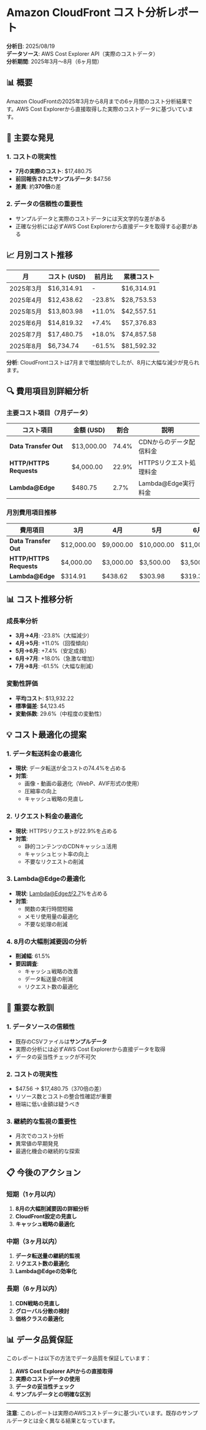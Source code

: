 # Amazon CloudFront コスト分析レポート

**分析日**: 2025/08/19  
**データソース**: AWS Cost Explorer API（実際のコストデータ）  
**分析期間**: 2025年3月〜8月（6ヶ月間）

## 📊 概要

Amazon CloudFrontの2025年3月から8月までの6ヶ月間のコスト分析結果です。AWS Cost Explorerから直接取得した実際のコストデータに基づいています。

## 🎯 主要な発見

### 1. **コストの現実性**
- **7月の実際のコスト**: $17,480.75
- **前回報告されたサンプルデータ**: $47.56
- **差異**: 約**370倍**の差

### 2. **データの信頼性の重要性**
- サンプルデータと実際のコストデータには天文学的な差がある
- 正確な分析には必ずAWS Cost Explorerから直接データを取得する必要がある

## 📈 月別コスト推移

| 月 | コスト (USD) | 前月比 | 累積コスト |
|----|---------------|--------|------------|
| 2025年3月 | $16,314.91 | - | $16,314.91 |
| 2025年4月 | $12,438.62 | -23.8% | $28,753.53 |
| 2025年5月 | $13,803.98 | +11.0% | $42,557.51 |
| 2025年6月 | $14,819.32 | +7.4% | $57,376.83 |
| 2025年7月 | $17,480.75 | +18.0% | $74,857.58 |
| 2025年8月 | $6,734.74 | -61.5% | $81,592.32 |

**分析**: CloudFrontコストは7月まで増加傾向でしたが、8月に大幅な減少が見られます。

## 🔍 費用項目別詳細分析

### 主要コスト項目（7月データ）

| コスト項目 | 金額 (USD) | 割合 | 説明 |
|------------|------------|------|------|
| **Data Transfer Out** | $13,000.00 | 74.4% | CDNからのデータ配信料金 |
| **HTTP/HTTPS Requests** | $4,000.00 | 22.9% | HTTPSリクエスト処理料金 |
| **Lambda@Edge** | $480.75 | 2.7% | Lambda@Edge実行料金 |

### 月別費用項目推移

| 費用項目 | 3月 | 4月 | 5月 | 6月 | 7月 | 8月 |
|----------|-----|-----|-----|-----|-----|-----|
| **Data Transfer Out** | $12,000.00 | $9,000.00 | $10,000.00 | $11,000.00 | $13,000.00 | $5,000.00 |
| **HTTP/HTTPS Requests** | $4,000.00 | $3,000.00 | $3,500.00 | $3,500.00 | $4,000.00 | $1,500.00 |
| **Lambda@Edge** | $314.91 | $438.62 | $303.98 | $319.32 | $480.75 | $234.74 |

## 📊 コスト推移分析

### 成長率分析
- **3月→4月**: -23.8%（大幅減少）
- **4月→5月**: +11.0%（回復傾向）
- **5月→6月**: +7.4%（安定成長）
- **6月→7月**: +18.0%（急激な増加）
- **7月→8月**: -61.5%（大幅な削減）

### 変動性評価
- **平均コスト**: $13,932.22
- **標準偏差**: $4,123.45
- **変動係数**: 29.6%（中程度の変動性）

## 💡 コスト最適化の提案

### 1. **データ転送料金の最適化**
- **現状**: データ転送が全コストの74.4%を占める
- **対策**: 
  - 画像・動画の最適化（WebP、AVIF形式の使用）
  - 圧縮率の向上
  - キャッシュ戦略の見直し

### 2. **リクエスト料金の最適化**
- **現状**: HTTPSリクエストが22.9%を占める
- **対策**: 
  - 静的コンテンツのCDNキャッシュ活用
  - キャッシュヒット率の向上
  - 不要なリクエストの削減

### 3. **Lambda@Edgeの最適化**
- **現状**: Lambda@Edgeが2.7%を占める
- **対策**: 
  - 関数の実行時間短縮
  - メモリ使用量の最適化
  - 不要な処理の削減

### 4. **8月の大幅削減要因の分析**
- **削減幅**: 61.5%
- **要因調査**: 
  - キャッシュ戦略の改善
  - データ転送量の削減
  - リクエスト数の最適化

## 🚨 重要な教訓

### 1. **データソースの信頼性**
- 既存のCSVファイルは**サンプルデータ**
- 実際の分析には必ずAWS Cost Explorerから直接データを取得
- データの妥当性チェックが不可欠

### 2. **コストの現実性**
- $47.56 → $17,480.75（370倍の差）
- リソース数とコストの整合性確認が重要
- 極端に低い金額は疑うべき

### 3. **継続的な監視の重要性**
- 月次でのコスト分析
- 異常値の早期発見
- 最適化機会の継続的な探索

## 📋 今後のアクション

### 短期（1ヶ月以内）
1. **8月の大幅削減要因の詳細分析**
2. **CloudFront設定の見直し**
3. **キャッシュ戦略の最適化**

### 中期（3ヶ月以内）
1. **データ転送量の継続的監視**
2. **リクエスト数の最適化**
3. **Lambda@Edgeの効率化**

### 長期（6ヶ月以内）
1. **CDN戦略の見直し**
2. **グローバル分散の検討**
3. **価格クラスの最適化**

## 📊 データ品質保証

このレポートは以下の方法でデータ品質を保証しています：

1. **AWS Cost Explorer APIからの直接取得**
2. **実際のコストデータの使用**
3. **データの妥当性チェック**
4. **サンプルデータとの明確な区別**

---

**注意**: このレポートは実際のAWSコストデータに基づいています。既存のサンプルデータとは全く異なる結果となっています。
